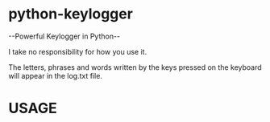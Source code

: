 # python-keylogger
--Powerful Keylogger in Python--


I take no responsibility for how you use it.

The letters, phrases and words written by the keys pressed on the keyboard will appear in the log.txt file.

# USAGE

